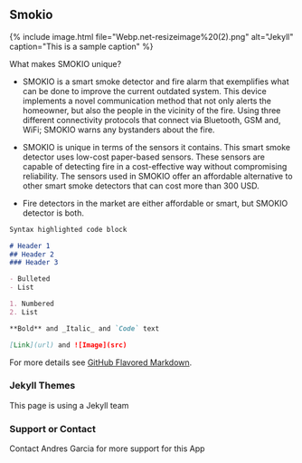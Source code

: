 ## Smokio

{% include image.html file="Webp.net-resizeimage%20(2).png" alt="Jekyll" caption="This is a sample caption" %}

What makes SMOKIO unique?

- SMOKIO is a smart smoke detector and fire alarm that exemplifies what can be done to improve the current outdated system. This device implements a novel communication method that not only alerts the homeowner, but also the people in the vicinity of the fire. Using three different connectivity protocols that connect via Bluetooth, GSM and, WiFi; SMOKIO warns any bystanders about the fire.  

- SMOKIO is unique in terms of the sensors it contains. This smart smoke detector uses low-cost paper-based sensors. These sensors are capable of detecting fire in a cost-effective way without compromising reliability. The sensors used in SMOKIO offer an affordable alternative to other smart smoke detectors that can cost more than 300 USD.

- Fire detectors in the market are either affordable or smart, but SMOKIO detector is both.


```markdown
Syntax highlighted code block

# Header 1
## Header 2
### Header 3

- Bulleted
- List

1. Numbered
2. List

**Bold** and _Italic_ and `Code` text

[Link](url) and ![Image](src)
```

For more details see [GitHub Flavored Markdown](https://guides.github.com/features/mastering-markdown/).

### Jekyll Themes

This page is using a Jekyll team

### Support or Contact

Contact Andres Garcia for more support for this App

